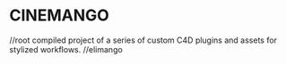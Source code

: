 # CINEMANGO
//root compiled project of a series of <various> custom C4D plugins and assets for stylized workflows.
//elimango
